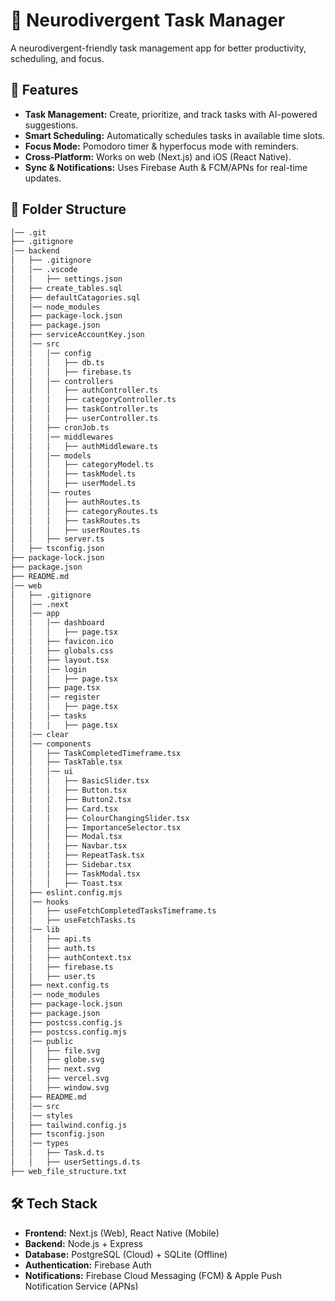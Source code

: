 # 🧠 Neurodivergent Task Manager

A neurodivergent-friendly task management app for better productivity, scheduling, and focus.

## 🚀 Features
- **Task Management:** Create, prioritize, and track tasks with AI-powered suggestions.
- **Smart Scheduling:** Automatically schedules tasks in available time slots.
- **Focus Mode:** Pomodoro timer & hyperfocus mode with reminders.
- **Cross-Platform:** Works on web (Next.js) and iOS (React Native).
- **Sync & Notifications:** Uses Firebase Auth & FCM/APNs for real-time updates.

## 📂 Folder Structure
<!-- FOLDER_STRUCTURE_START -->
```bash
│── .git
├── .gitignore
│── backend
│   ├── .gitignore
│   │── .vscode
│   │   ├── settings.json
│   ├── create_tables.sql
│   ├── defaultCatagories.sql
│   │── node_modules
│   ├── package-lock.json
│   ├── package.json
│   ├── serviceAccountKey.json
│   │── src
│   │   │── config
│   │   │   ├── db.ts
│   │   │   ├── firebase.ts
│   │   │── controllers
│   │   │   ├── authController.ts
│   │   │   ├── categoryController.ts
│   │   │   ├── taskController.ts
│   │   │   ├── userController.ts
│   │   ├── cronJob.ts
│   │   │── middlewares
│   │   │   ├── authMiddleware.ts
│   │   │── models
│   │   │   ├── categoryModel.ts
│   │   │   ├── taskModel.ts
│   │   │   ├── userModel.ts
│   │   │── routes
│   │   │   ├── authRoutes.ts
│   │   │   ├── categoryRoutes.ts
│   │   │   ├── taskRoutes.ts
│   │   │   ├── userRoutes.ts
│   │   ├── server.ts
│   ├── tsconfig.json
├── package-lock.json
├── package.json
├── README.md
│── web
│   ├── .gitignore
│   │── .next
│   │── app
│   │   │── dashboard
│   │   │   ├── page.tsx
│   │   ├── favicon.ico
│   │   ├── globals.css
│   │   ├── layout.tsx
│   │   │── login
│   │   │   ├── page.tsx
│   │   ├── page.tsx
│   │   │── register
│   │   │   ├── page.tsx
│   │   │── tasks
│   │   │   ├── page.tsx
│   │── clear
│   │── components
│   │   ├── TaskCompletedTimeframe.tsx
│   │   ├── TaskTable.tsx
│   │   │── ui
│   │   │   ├── BasicSlider.tsx
│   │   │   ├── Button.tsx
│   │   │   ├── Button2.tsx
│   │   │   ├── Card.tsx
│   │   │   ├── ColourChangingSlider.tsx
│   │   │   ├── ImportanceSelector.tsx
│   │   │   ├── Modal.tsx
│   │   │   ├── Navbar.tsx
│   │   │   ├── RepeatTask.tsx
│   │   │   ├── Sidebar.tsx
│   │   │   ├── TaskModal.tsx
│   │   │   ├── Toast.tsx
│   ├── eslint.config.mjs
│   │── hooks
│   │   ├── useFetchCompletedTasksTimeframe.ts
│   │   ├── useFetchTasks.ts
│   │── lib
│   │   ├── api.ts
│   │   ├── auth.ts
│   │   ├── authContext.tsx
│   │   ├── firebase.ts
│   │   ├── user.ts
│   ├── next.config.ts
│   │── node_modules
│   ├── package-lock.json
│   ├── package.json
│   ├── postcss.config.js
│   ├── postcss.config.mjs
│   │── public
│   │   ├── file.svg
│   │   ├── globe.svg
│   │   ├── next.svg
│   │   ├── vercel.svg
│   │   ├── window.svg
│   ├── README.md
│   │── src
│   │── styles
│   ├── tailwind.config.js
│   ├── tsconfig.json
│   │── types
│   │   ├── Task.d.ts
│   │   ├── userSettings.d.ts
├── web_file_structure.txt

```
<!-- FOLDER_STRUCTURE_END -->
## 🛠️ Tech Stack
- **Frontend:** Next.js (Web), React Native (Mobile)
- **Backend:** Node.js + Express
- **Database:** PostgreSQL (Cloud) + SQLite (Offline)
- **Authentication:** Firebase Auth
- **Notifications:** Firebase Cloud Messaging (FCM) & Apple Push Notification Service (APNs)
